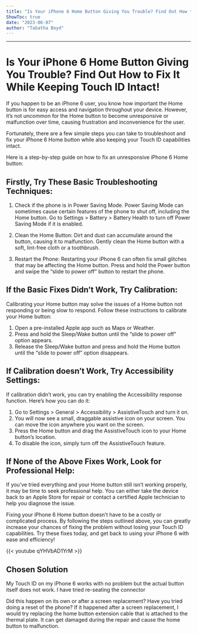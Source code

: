 ```yaml
---
title: "Is Your iPhone 6 Home Button Giving You Trouble? Find Out How to Fix It While Keeping Touch ID Intact!"
ShowToc: true 
date: "2023-06-07"
author: "Tabatha Boyd"
---
```

*****
# Is Your iPhone 6 Home Button Giving You Trouble? Find Out How to Fix It While Keeping Touch ID Intact!

If you happen to be an iPhone 6 user, you know how important the Home button is for easy access and navigation throughout your device. However, it’s not uncommon for the Home button to become unresponsive or malfunction over time, causing frustration and inconvenience for the user.

Fortunately, there are a few simple steps you can take to troubleshoot and fix your iPhone 6 Home button while also keeping your Touch ID capabilities intact. 

Here is a step-by-step guide on how to fix an unresponsive iPhone 6 Home button:

## Firstly, Try These Basic Troubleshooting Techniques:

1. Check if the phone is in Power Saving Mode. Power Saving Mode can sometimes cause certain features of the phone to shut off, including the Home button. Go to Settings > Battery > Battery Health to turn off Power Saving Mode if it is enabled.

2. Clean the Home Button: Dirt and dust can accumulate around the button, causing it to malfunction. Gently clean the Home button with a soft, lint-free cloth or a toothbrush.

3. Restart the Phone: Restarting your iPhone 6 can often fix small glitches that may be affecting the Home button. Press and hold the Power button and swipe the “slide to power off” button to restart the phone.

## If the Basic Fixes Didn’t Work, Try Calibration:

Calibrating your Home button may solve the issues of a Home button not responding or being slow to respond. Follow these instructions to calibrate your Home button:

1. Open a pre-installed Apple app such as Maps or Weather.
2. Press and hold the Sleep/Wake button until the “slide to power off” option appears.
3. Release the Sleep/Wake button and press and hold the Home button until the “slide to power off” option disappears.

## If Calibration doesn’t Work, Try Accessibility Settings:

If calibration didn’t work, you can try enabling the Accessibility response function. Here’s how you can do it:

1. Go to Settings > General > Accessibility > AssistiveTouch and turn it on.
2. You will now see a small, draggable assistive icon on your screen. You can move the icon anywhere you want on the screen.
3. Press the Home button and drag the AssistiveTouch icon to your Home button’s location.
4. To disable the icon, simply turn off the AssistiveTouch feature.

## If None of the Above Fixes Work, Look for Professional Help:

If you’ve tried everything and your Home button still isn’t working properly, it may be time to seek professional help. You can either take the device back to an Apple Store for repair or contact a certified Apple technician to help you diagnose the issue.

Fixing your iPhone 6 Home button doesn’t have to be a costly or complicated process. By following the steps outlined above, you can greatly increase your chances of fixing the problem without losing your Touch ID capabilities. Try these fixes today, and get back to using your iPhone 6 with ease and efficiency!

{{< youtube qYHVbAD1YrM >}} 



## Chosen Solution
 My Touch ID on my iPhone 6 works with no problem but the actual button itself does not work. I have tried re-seating the connector

 Did this happen on its own or after a screen replacement? Have you tried doing a reset of the phone?
If it happened after a screen replacement, I would try replacing the home button extension cable that is attached to the thermal plate. It can get damaged during the repair and cause the home button to malfunction.




